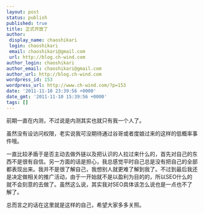 ```yaml
---
layout: post
status: publish
published: true
title: 正式开放了
author:
 display_name: chaoshikari
 login: chaoshikari
 email: chaoshikari@gmail.com
 url: http://blog.ch-wind.com
author_login: chaoshikari
author_email: chaoshikari@gmail.com
author_url: http://blog.ch-wind.com
wordpress_id: 153
wordpress_url: http://www.ch-wind.com/?p=153
date: '2011-11-10 23:39:56 +0000'
date_gmt: '2011-11-10 15:39:56 +0000'
tags: []
---
```

前期一直在内测，不过说是内测其实也就只有我一个人了。


虽然没有设访问权限，老实说我可没期待通过谷哥或者度娘过来的这样的低概率事件哦。


一直比较矛盾于是否主动去做外链以及把认识的人拉过来什么的，首先对自己的东西不是很有自信。另一方面的话是担心，我总感觉平时自己总是没有把自己的全部都表现出来。我并不是很了解自己，我想别人就更难了解到我了。不过到最后我还是决定做相关的推广活动，由于一开始就不是以盈利为目的的，所以SEO什么的就不会刻意的去做了。虽然这么说，其实我对SEO具体该怎么说也是一点也不了解了。


总而言之的话在这里就是这样的自己，希望大家多多关照。


